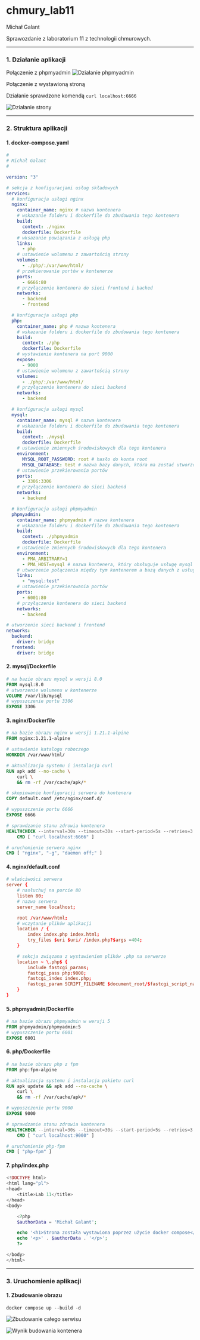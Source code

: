 # chmury_lab11

Michał Galant

Sprawozdanie z laboratorium 11 z technologii chmurowych.

---

### 1. Działanie aplikacji

Połączenie z phpmyadmin
![Działanie phpmyadmin](images/phpmyadmin.png)

Połączenie z wystawioną stroną

Działanie sprawdzone komendą `curl localhost:6666`

![Działanie strony](images/strona.png)

---

### 2. Struktura aplikacji

#### 1. docker-compose.yaml

```yaml
#
# Michał Galant
#

version: "3"

# sekcja z konfiguracjami usług składowych
services:
  # konfiguracja usługi nginx
  nginx:
    container_name: nginx # nazwa kontenera
    # wskazanie folderu i dockerfile do zbudowania tego kontenera
    build:
      context: ./nginx
      dockerfile: Dockerfile
    # wksazanie powiązania z usługą php
    links:
      - php
    # ustawienie wolumenu z zawartością strony
    volumes:
      - ./php/:/var/www/html/
    # przekierowanie portów w kontenerze
    ports:
      - 6666:80
    # przyłączenie kontenera do sieci frontend i backed
    networks:
      - backend
      - frontend

  # konfiguracja usługi php
  php:
    container_name: php # nazwa kontenera
    # wskazanie folderu i dockerfile do zbudowania tego kontenera
    build:
      context: ./php
      dockerfile: Dockerfile
    # wystawienie kontenera na port 9000
    expose:
      - 9000
    # ustawienie wolumenu z zawartością strony
    volumes:
      - ./php/:/var/www/html/
    # przyłączenie kontenera do sieci backend
    networks:
      - backend

  # konfiguracja usługi mysql
  mysql:
    container_name: mysql # nazwa kontenera
    # wskazanie folderu i dockerfile do zbudowania tego kontenera
    build:
      context: ./mysql
      dockerfile: Dockerfile
    # ustawienie zmiennych środowiskowych dla tego kontenera
    environment:
      MYSQL_ROOT_PASSWORD: root # hasło do konta root
      MYSQL_DATABASE: test # nazwa bazy danych, która ma zostać utworzona
    # ustawienie przekierowania portów
    ports:
      - 3306:3306
    # przyłączenie kontenera do sieci backend
    networks:
      - backend

  # konfiguracja usługi phpmyadmin
  phpmyadmin:
    container_name: phpmyadmin # nazwa kontenera
    # wskazanie folderu i dockerfile do zbudowania tego kontenera
    build:
      context: ./phpmyadmin
      dockerfile: Dockerfile
    # ustawienie zmiennych środowiskowych dla tego kontenera
    environment:
      - PMA_ARBITRARY=1
      - PMA_HOST=mysql # nazwa kontenera, który obsługuje usługę mysql
    # utworzenie połączenia między tym kontenerem a bazą danych z usługi mysql
    links:
      - "mysql:test"
    # ustawienie przekierowania portów
    ports:
      - 6001:80
    # przyłączenie kontenera do sieci backend
    networks:
      - backend

# utworzenie sieci backend i frontend
networks:
  backend:
    driver: bridge
  frontend:
    driver: bridge
```

#### 2. mysql/Dockerfile

```dockerfile
# na bazie obrazu mysql w wersji 8.0
FROM mysql:8.0
# utworzenie wolumenu w kontenerze
VOLUME /var/lib/mysql
# wypuszczenie portu 3306
EXPOSE 3306
```

#### 3. nginx/Dockerfile

```dockerfile
# na bazie obrazu nginx w wersji 1.21.1-alpine
FROM nginx:1.21.1-alpine

# ustawienie katalogu roboczego
WORKDIR /var/www/html/

# aktualizacja systemu i instalacja curl
RUN apk add --no-cache \
    curl \
    && rm -rf /var/cache/apk/*

# skopiowanie konfiguracji serwera do kontenera
COPY default.conf /etc/nginx/conf.d/

# wypuszczenie portu 6666
EXPOSE 6666

# sprawdzanie stanu zdrowia kontenera
HEALTHCHECK --interval=30s --timeout=30s --start-period=5s --retries=3 \
    CMD [ "curl localhost:6666" ]

# uruchomienie serwera nginx
CMD [ "nginx", "-g", "daemon off;" ]
```

#### 4. nginx/default.conf

```conf
# właściwości serwera
server {
    # nasłuchuj na porcie 80
    listen 80;
    # nazwa serwera
    server_name localhost;

    root /var/www/html;
    # wczytanie plików aplikacji
    location / {
        index index.php index.html;
        try_files $uri $uri/ /index.php?$args =404;
    }

    # sekcja związana z wystawieniem plików .php na serwerze
    location ~ \.php$ {
        include fastcgi_params;
        fastcgi_pass php:9000;
        fastcgi_index index.php;
        fastcgi_param SCRIPT_FILENAME $document_root/$fastcgi_script_name;
    }
}
```

#### 5. phpmyadmin/Dockerfile

```dockerfile
# na bazie obrazu phpmyadmin w wersji 5
FROM phpmyadmin/phpmyadmin:5
# wypuszczenie portu 6001
EXPOSE 6001
```

#### 6. php/Dockerfile

```dockerfile
# na bazie obrazu php z fpm
FROM php:fpm-alpine

# aktualizacja systemu i instalacja pakietu curl
RUN apk update && apk add --no-cache \
    curl \
    && rm -rf /var/cache/apk/*

# wypuszczenie portu 9000
EXPOSE 9000

# sprawdzanie stanu zdrowia kontenera
HEALTHCHECK --interval=30s --timeout=30s --start-period=5s --retries=3 \
    CMD [ "curl localhost:9000" ]

# uruchomienie php-fpm
CMD [ "php-fpm" ]

```

#### 7. php/index.php

```php
<!DOCTYPE html>
<html lang="pl">
<head>
    <title>Lab 11</title>
</head>
<body>

    <?php
    $authorData = 'Michał Galant';

    echo '<h1>Strona została wystawiona poprzez użycie docker compose</h1>';
    echo '<p>' . $authorData . '</p>';
    ?>

</body>
</html>
```

---

### 3. Uruchomienie aplikacji

#### 1. Zbudowanie obrazu

`docker compose up --build -d`

![Zbudowanie całego serwisu](images/budowanie.png)

![Wynik budowania kontenera](images/wynik_bud.png)

